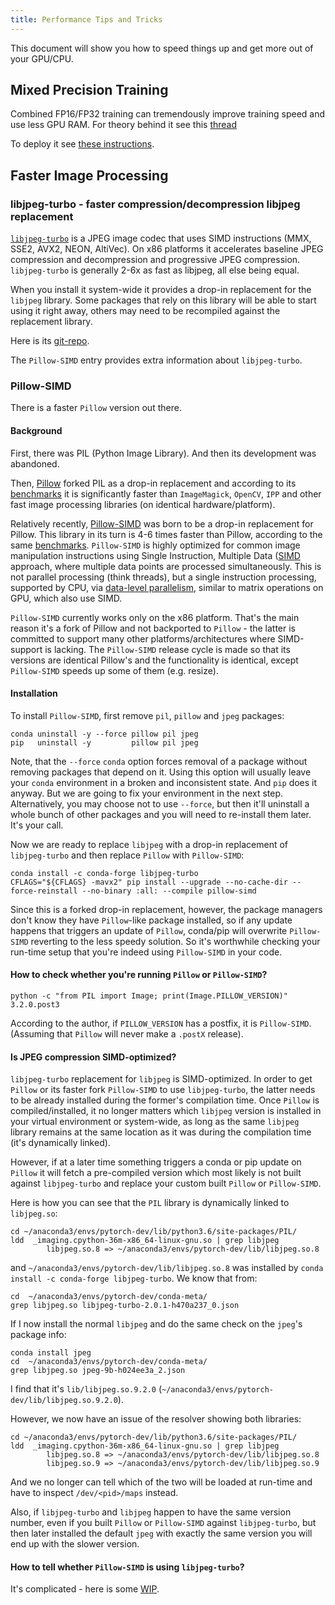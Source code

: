 ```yaml
---
title: Performance Tips and Tricks
---
```


This document will show you how to speed things up and get more out of your GPU/CPU.

## Mixed Precision Training

Combined FP16/FP32 training can tremendously improve training speed and use less GPU RAM. For theory behind it see this [thread](https://forums.fast.ai/t/mixed-precision-training/20720/3)

To deploy it see [these instructions](http://docs.fast.ai/callbacks.fp16.html).



## Faster Image Processing

### libjpeg-turbo - faster compression/decompression libjpeg replacement

[`libjpeg-turbo`](https://libjpeg-turbo.org/) is a JPEG image codec that uses SIMD instructions (MMX, SSE2, AVX2, NEON, AltiVec). On x86 platforms it accelerates baseline JPEG compression and decompression and progressive JPEG compression. `libjpeg-turbo` is generally 2-6x as fast as libjpeg, all else being equal.

When you install it system-wide it provides a drop-in replacement for the `libjpeg` library. Some packages that rely on this library will be able to start using it right away, others may need to be recompiled against the replacement library.

Here is its [git-repo](https://github.com/libjpeg-turbo/libjpeg-turbo).

The `Pillow-SIMD` entry provides extra information about `libjpeg-turbo`.


### Pillow-SIMD

There is a faster `Pillow` version out there.

#### Background

First, there was PIL (Python Image Library). And then its development was abandoned.

Then, [Pillow](https://github.com/python-pillow/Pillow/) forked PIL as a drop-in replacement and according to its [benchmarks](https://python-pillow.org/pillow-perf/) it is significantly faster than `ImageMagick`, `OpenCV`, `IPP` and other fast image processing libraries (on identical hardware/platform).

Relatively recently, [Pillow-SIMD](https://github.com/uploadcare/pillow-simd) was born to be a drop-in replacement for Pillow. This library in its turn is 4-6 times faster than Pillow, according to the same [benchmarks](https://python-pillow.org/pillow-perf/). `Pillow-SIMD` is highly optimized for common image manipulation instructions using Single Instruction, Multiple Data ([SIMD](https://en.wikipedia.org/wiki/SIMD) approach, where multiple data points are processed simultaneously. This is not parallel processing (think threads), but a single instruction processing, supported by CPU, via [data-level parallelism](https://en.wikipedia.org/wiki/Data_parallelism), similar to matrix operations on GPU, which also use SIMD.

`Pillow-SIMD` currently works only on the x86 platform. That's the main reason it's a fork of Pillow and not backported to `Pillow` - the latter is committed to support many other platforms/architectures where SIMD-support is lacking. The `Pillow-SIMD` release cycle is made so that its versions are identical Pillow's and the functionality is identical, except `Pillow-SIMD` speeds up some of them (e.g. resize).

#### Installation

To install `Pillow-SIMD`, first remove `pil`, `pillow` and `jpeg` packages:

```
conda uninstall -y --force pillow pil jpeg
pip   uninstall -y         pillow pil jpeg
```
Note, that the `--force` `conda` option forces removal of a package without removing packages that depend on it. Using this option will usually leave your `conda` environment in a broken and inconsistent state. And `pip` does it anyway. But we are going to fix your environment in the next step. Alternatively, you may choose not to use `--force`, but then it'll uninstall a whole bunch of other packages and you will need to re-install them later. It's your call.

Now we are ready to replace `libjpeg` with a drop-in replacement of `libjpeg-turbo` and then replace `Pillow` with `Pillow-SIMD`:

```
conda install -c conda-forge libjpeg-turbo
CFLAGS="${CFLAGS} -mavx2" pip install --upgrade --no-cache-dir --force-reinstall --no-binary :all: --compile pillow-simd
```

Since this is a forked drop-in replacement, however, the package managers don't know they have `Pillow`-like package installed, so if any update happens that triggers an update of `Pillow`, conda/pip will overwrite `Pillow-SIMD` reverting to the less speedy solution. So it's worthwhile checking your run-time setup that you're indeed using `Pillow-SIMD` in your code.

#### How to check whether you're running `Pillow` or `Pillow-SIMD`?

```
python -c "from PIL import Image; print(Image.PILLOW_VERSION)"
3.2.0.post3
```
According to the author, if `PILLOW_VERSION` has a postfix, it is `Pillow-SIMD`. (Assuming that `Pillow` will never make a `.postX` release).

#### Is JPEG compression SIMD-optimized?

`libjpeg-turbo` replacement for `libjpeg` is SIMD-optimized. In order to get `Pillow` or its faster fork `Pillow-SIMD` to use `libjpeg-turbo`, the latter needs to be already installed during the former's compilation time. Once `Pillow` is compiled/installed, it no longer matters which `libjpeg` version is installed in your virtual environment or system-wide, as long as the same `libjpeg` library remains at the same location as it was during the compilation time (it's dynamically linked).

However, if at a later time something triggers a conda or pip update on `Pillow` it will fetch a pre-compiled version which most likely is not built against `libjpeg-turbo` and replace your custom built `Pillow` or `Pillow-SIMD`.

Here is how you can see that the `PIL` library is dynamically linked to `libjpeg.so`:

```
cd ~/anaconda3/envs/pytorch-dev/lib/python3.6/site-packages/PIL/
ldd  _imaging.cpython-36m-x86_64-linux-gnu.so | grep libjpeg
        libjpeg.so.8 => ~/anaconda3/envs/pytorch-dev/lib/libjpeg.so.8
```

and `~/anaconda3/envs/pytorch-dev/lib/libjpeg.so.8` was installed by `conda install -c conda-forge libjpeg-turbo`. We know that from:

```
cd  ~/anaconda3/envs/pytorch-dev/conda-meta/
grep libjpeg.so libjpeg-turbo-2.0.1-h470a237_0.json
```

If I now install the normal `libjpeg` and do the same check on the `jpeg`'s package info:

```
conda install jpeg
cd  ~/anaconda3/envs/pytorch-dev/conda-meta/
grep libjpeg.so jpeg-9b-h024ee3a_2.json

```
I find that it's `lib/libjpeg.so.9.2.0` (`~/anaconda3/envs/pytorch-dev/lib/libjpeg.so.9.2.0`).

However, we now have an issue of the resolver showing both libraries:

```
cd ~/anaconda3/envs/pytorch-dev/lib/python3.6/site-packages/PIL/
ldd  _imaging.cpython-36m-x86_64-linux-gnu.so | grep libjpeg
        libjpeg.so.8 => ~/anaconda3/envs/pytorch-dev/lib/libjpeg.so.8
        libjpeg.so.9 => ~/anaconda3/envs/pytorch-dev/lib/libjpeg.so.9
```

And we no longer can tell which of the two will be loaded at run-time and have to inspect `/dev/<pid>/maps` instead.

Also, if `libjpeg-turbo` and `libjpeg` happen to have the same version number, even if you built `Pillow` or `Pillow-SIMD` against `libjpeg-turbo`, but then later installed the default `jpeg` with exactly the same version you will end up with the slower version.

#### How to tell whether `Pillow-SIMD` is using `libjpeg-turbo`?

It's complicated - here is some [WIP](https://github.com/python-pillow/Pillow/issues/3492).
